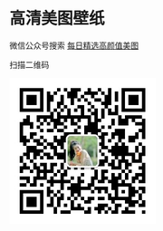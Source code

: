 # 高清美图壁纸

微信公众号搜索 [每日精选高颜值美图](https://mp.weixin.qq.com/mp/profile_ext?action=home&__biz=MzU5ODg1NjcwNQ==#wechat_redirect)

扫描二维码

![输入图片说明](qrcode_for_gh_1d5b749b6053_258.jpg)
